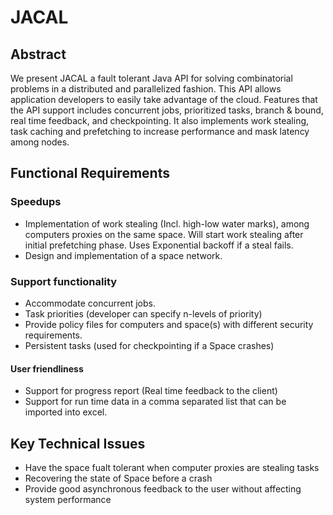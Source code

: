 JACAL 
=====

Abstract
--------
We present JACAL a fault tolerant Java API for solving combinatorial problems in a distributed and parallelized fashion. This API allows application developers to easily take advantage of the cloud. Features that the API support includes concurrent jobs, prioritized tasks, branch & bound, real time feedback, and checkpointing. It also implements work stealing, task caching and prefetching to increase performance and mask latency among nodes.

Functional Requirements
-----------------------
### Speedups
* Implementation of work stealing (Incl. high-low water marks), among computers proxies on the same space. Will start work stealing after initial prefetching phase. Uses Exponential backoff if a steal fails. 
* Design and implementation of a space network. 

### Support functionality
* Accommodate concurrent jobs. 
* Task priorities (developer can specify n-levels of priority)
* Provide policy files for computers and space(s) with different security requirements.
* Persistent tasks (used for checkpointing if a Space crashes)


#### User friendliness
 * Support for progress report (Real time feedback to the client)
 * Support for run time data in a comma separated list that can be imported into excel.

Key Technical Issues
--------------------
* Have the space fualt tolerant when computer proxies are stealing tasks
* Recovering the state of Space before a crash
* Provide good asynchronous feedback to the user without affecting system performance 
